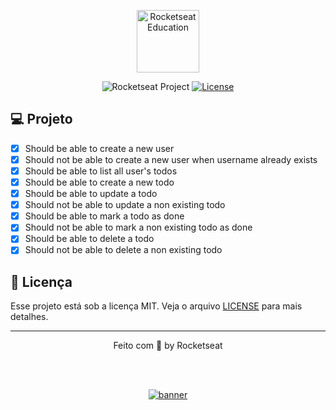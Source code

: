 <p align="center">
  <img alt="Rocketseat Education" src="https://avatars.githubusercontent.com/u/69590972?s=200&v=4" width="100px" />
</p>

<p align="center">
  <img src="https://img.shields.io/static/v1?label=Rocketseat&message=Education&color=8257e5&labelColor=202024" alt="Rocketseat Project" />
  <a href="LICENSE"><img  src="https://img.shields.io/static/v1?label=License&message=MIT&color=8257e5&labelColor=202024" alt="License"></a>
</p>


## 💻 Projeto

  - [x] Should be able to create a new user
  - [x] Should not be able to create a new user when username already exists
  - [x] Should be able to list all user's todos
  - [x] Should be able to create a new todo
  - [x] Should be able to update a todo
  - [x] Should not be able to update a non existing todo
  - [x] Should be able to mark a todo as done
  - [x] Should not be able to mark a non existing todo as done
  - [x] Should be able to delete a todo
  - [x] Should not be able to delete a non existing todo
 
## 📝 Licença

Esse projeto está sob a licença MIT. Veja o arquivo [LICENSE](LICENSE) para mais detalhes.

---

<p align="center">
  Feito com 💜 by Rocketseat
</p>


<!--START_SECTION:footer-->

<br />
<br />

<p align="center">
  <a href="https://discord.gg/rocketseat" target="_blank">
    <img align="center" src="https://storage.googleapis.com/golden-wind/comunidade/rodape.svg" alt="banner"/>
  </a>
</p>

<!--END_SECTION:footer-->

